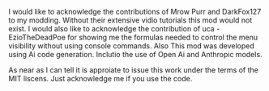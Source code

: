 I would like to acknowledge the contributions of Mrow Purr and DarkFox127 to my modding.  Without their extensive vidio tutorials this mod would not exist.
I would also like to acknowledge the contribution of uca - EzioTheDeadPoe for showing me the formulas needed to control the menu visibility without using console commands.
Also This mod was developed using Ai code generation. Inclutio the use of Open Ai and Anthropic models.

As near as I can tell it is approiate to issue this work under the terms of the MIT liscens. Just acknowledge me if you use the code. 

